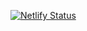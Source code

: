 [![Netlify Status](https://api.netlify.com/api/v1/badges/d056aee0-8721-477f-a702-352492d07786/deploy-status)](https://app.netlify.com/sites/own-money/deploys)
